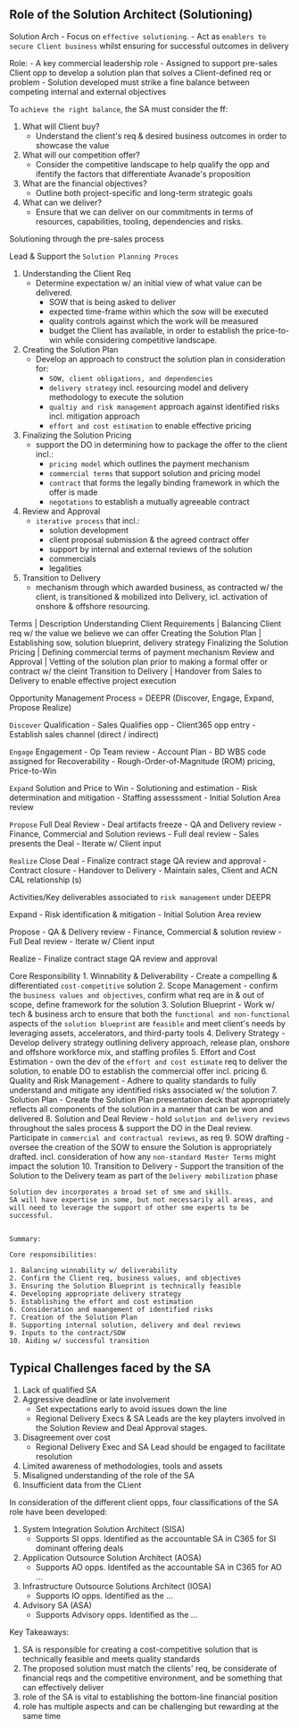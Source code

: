 ## Role of the Solution Architect (Solutioning)

Solution Arch
    - Focus on `effective solutioning`. 
    - Act as `enablers to secure Client business` whilst ensuring for successful outcomes in delivery

Role:
    - A key commercial leadership role
    - Assigned to support pre-sales Client opp to develop a solution plan that solves a Client-defined req or problem
    - Solution developed must strike a fine balance between competing internal and external objectives

To `achieve the right balance`, the SA must consider the ff:
1. What will Client buy?
    - Understand the client's req & desired business outcomes in order to showcase the value
2. What will our competition offer?
    - Consider the competitive landscape to help qualify the opp and ifentify the factors that differentiate Avanade's proposition
3. What are the financial objectives?
    - Outline both project-specific and long-term strategic goals
4. What can we deliver?
    - Ensure that we can deliver on our commitments in terms of resources, capabilities, tooling, dependencies and risks.


Solutioning through the pre-sales process

Lead & Support the `Solution Planning Proces`
1. Understanding the Client Req
    - Determine expectation w/ an initial view of what value can be delivered.
        - SOW that is being asked to deliver
        - expected time-frame within which the sow will be executed
        - quality controls against which the work will be measured
        - budget the Client has available, in order to establish the price-to-win while considering competitive landscape.
2. Creating the Solution Plan
    - Develop an approach to construct the solution plan in consideration for:
        - `SOW, client obligations, and dependencies`
        - `delivery strategy` incl. resourcing model and delivery methodology to execute the solution
        - `qualtiy and risk management` approach against identified risks incl. mitigation approach
        - `effort and cost estimation` to enable effective pricing
3. Finalizing the Solution Pricing
    - support the DO in determining how to package the offer to the client incl.:
        - `pricing model` which outlines the payment mechanism
        - `commercial terms` that support solution and pricing model
        - `contract` that forms the legally binding framework in which the offer is made
        - `negotations` to establish a mutually agreeable contract
4. Review and Approval
    - `iterative process` that incl.:
        - solution development
        - client proposal submission & the agreed contract offer
        - support by internal and external reviews of the solution
        - commercials
        - legalities
5. Transition to Delivery
    - mechanism through which awarded business, as contracted w/ the client, is transitioned & mobilized into Delivery, icl. activation of onshore & offshore resourcing.



Terms | Description
Understanding Client Requirements   |   Balancing Client req w/ the value we believe we can offer
Creating the Solution Plan          |   Establishing sow, solution blueprint, delivery strategy
Finalizing the Solution Pricing     |   Defining commercial terms of payment mechanism
Review and Approval                 |   Vetting of the solution plan prior to making a formal offer or contract w/ the cleint
Transition to Delivery              |   Handover from Sales to Delivery to enable effective project execution




Opportunity Management Process = DEEPR (Discover, Engage, Expand, Propose Realize)

`Discover` 
    Qualification
        - Sales Qualifies opp
        - Client365 opp entry
        - Establish sales channel (direct / indirect)

`Engage`
    Engagement
        - Op Team review
        - Account Plan
        - BD WBS code assigned for Recoverability
        - Rough-Order-of-Magnitude (ROM) pricing, Price-to-Win

`Expand`
    Solution and Price to Win
        - Solutioning and estimation
        - Risk determination and mitigation
        - Staffing assesssment
        - Initial Solution Area review

`Propose`
    Full Deal Review
        - Deal artifacts freeze
        - QA and Delivery review
        - Finance, Commercial and Solution reviews
        - Full deal review
        - Sales presents the Deal
        - Iterate w/ Client input

`Realize`
    Close Deal
        - Finalize contract stage QA review and approval
        - Contract closure
        - Handover to Delivery
        - Maintain sales, Client and ACN CAL relationship (s)


Activities/Key deliverables associated to `risk management` under DEEPR

Expand
    - Risk identification & mitigation
    - Initial Solution Area review

Propose
    - QA  & Delivery review 
    - Finance, Commercial & solution review
    - Full Deal review
    - Iterate w/ Client input

Realize
    - Finalize contract stage QA review and approval



Core Responsibility
    1. Winnability & Deliverability
        - Create a compelling & differentiated `cost-competitive` solution
    2. Scope Management
        - confirm the `business values and objectives`, confirm what req are in & out of scope, define framework for the solution
    3. Solution Blueprint
        - Work w/ tech & business arch to ensure  that both the `functional and non-functional` aspects of the `solution blueprint` are `feasible` and meet client's needs by leveraging assets, accelerators, and third-party tools
    4. Delivery Strategy
        - Develop delivery strategy outlining delivery approach, release plan, onshore and offshore workforce mix, and staffing profiles
    5. Effort and Cost Estimation
        - own the dev of the `effort and cost estimate` req to deliver the solution, to enable DO to establish the commercial offer incl. pricing
    6. Quality and Risk Management
        - Adhere to quality standards to fully understand and mitigate any identified risks associated w/ the solution
    7. Solution Plan
        - Create the Solution Plan presentation deck that appropriately reflects all components of the solution in a manner that can be won and delivered
    8. Solution and Deal Review
        - hold `solution and delivery reviews` throughout the sales process & support the DO in the Deal review. Participate in `commercial and contractual reviews`, as req
    9. SOW drafting
        - oversee the creation of the SOW to ensure the Solution is appropriately drafted. incl. consideration of how any `non-standard Master Terms` might impact the solution
    10. Transition to Delivery
        - Support the transition of the Solution to the Delivery team as part of the `Delivery mobilization` phase



    Solution dev incorporates a broad set of sme and skills. 
    SA will have expertise in some, but not necessarily all areas, and will need to leverage the support of other sme experts to be successful.


    Summary:

    Core responsibilities:
    
    1. Balancing winnability w/ deliverability
    2. Confirm the Client req, business values, and objectives
    3. Ensuring the Solution Blueprint is technically feasible
    4. Developing appropriate delivery strategy
    5. Establishing the effort and cost estimation
    6. Consideration and maangement of identified risks
    7. Creation of the Solution Plan
    8. Supporting internal solution, delivery and deal reviews
    9. Inputs to the contract/SOW
    10. Aiding w/ successful transition
    


## Typical Challenges faced by the SA

1. Lack of qualified SA
2. Aggressive deadline or late involvement
    - Set expectations early to avoid issues down the line
    - Regional Delivery Execs & SA Leads are the key playters involved in the Solution Review and Deal Approval stages.
3. Disagreement over cost
    - Regional Delivery Exec and SA Lead should be engaged to facilitate resolution
4. Limited awareness of methodologies, tools and assets
5. Misaligned understanding of the role of the SA
6. Insufficient data from the CLient




In consideration of the different client opps, four classifications of the SA role have been developed:

1. System Integration Solution Architect (SISA)
    - Supports SI opps. Identified as the accountable SA in C365 for SI dominant offering deals
2. Application Outsource Solution Architect (AOSA)
    - Supports AO opps. Identifed as the accountable SA in C365 for AO ...
3. Infrastructure Outsource Solutions Architect (IOSA)
    - Supports IO opps. Identified as the ...
4. Advisory SA (ASA)
    - Supports Advisory opps. Identified as the ...

Key Takeaways:
1. SA is responsible for creating a cost-competitive solution that is technically feasible and meets quality standards
2. The proposed solution must match the clients' req, be considerate of financial reqs and the competitive environment, and be something that can effectively deliver
3. role of the SA is vital to establishing the bottom-line financial position
4. role has multiple aspects and can be challenging but rewarding at the same time